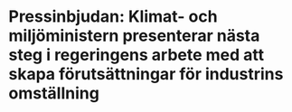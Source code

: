 # Pressinbjudan: Klimat- och miljöministern presenterar nästa steg i regeringens arbete med att skapa förutsättningar för industrins omställning
